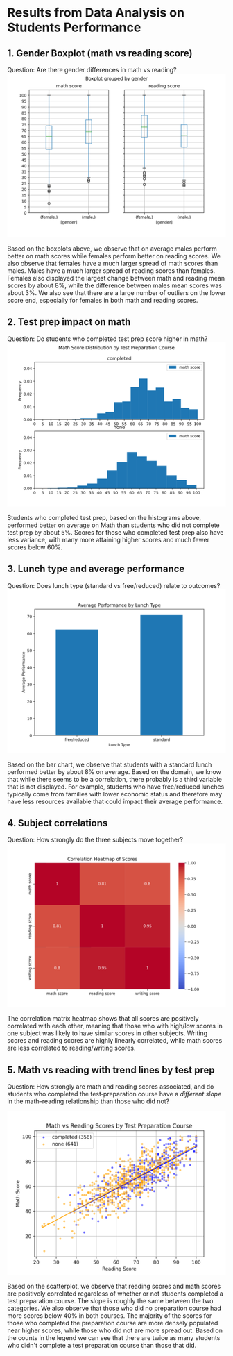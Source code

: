 
# Results from Data Analysis on Students Performance

## 1. Gender Boxplot (math vs reading score)
Question: Are there gender differences in math vs reading?
![plot](gender_boxplot.svg)

Based on the boxplots above, we observe that on average males perform better on math scores while females perform better on reading scores. We also observe that females have a much larger spread of math scores than males. Males have a much larger spread of reading scores than females. Females also displayed the largest change between math and reading mean scores by about 8%, while the difference between males mean scores was about 3%. We also see that there are a large number of outliers on the lower score end, especially for females in both math and reading scores.

## 2. Test prep impact on math
Question: Do students who completed test prep score higher in math?
![plot](test_prep_histogram.svg)

Students who completed test prep, based on the histograms above, performed better on average on Math than students who did not complete test prep by about 5%. Scores for those who completed test prep also have less variance, with many more attaining higher scores and much fewer scores below 60%.

## 3. Lunch type and average performance
Question: Does lunch type (standard vs free/reduced) relate to outcomes?
![plot](lunch_avg_bar_chart.svg)

Based on the bar chart, we observe that students with a standard lunch performed better by about 8% on average. Based on the domain, we know that while there seems to be a correlation, there probably is a third variable that is not displayed. For example, students who have free/reduced lunches typically come from families with lower economic status and therefore may have less resources available that could impact their average performance.

## 4. Subject correlations
Question: How strongly do the three subjects move together?
![plot](score_correlation_heatmap.svg)

The correlation matrix heatmap shows that all scores are positively correlated with each other, meaning that those who with high/low scores in one subject was likely to have similar scores in other subjects. Writing scores and reading scores are highly linearly correlated, while math scores are less correlated to reading/writing scores.

## 5. Math vs reading with trend lines by test prep
Question: How strongly are math and reading scores associated, and do students who completed the test‑preparation course have a _different slope_ in the math–reading relationship than those who did not?

![plot](math_vs_reading_scatter.svg)

Based on the scatterplot, we observe that reading scores and math scores are positively correlated regardless of whether or not students completed a test preparation course. The slope is roughly the same between the two categories. We also observe that those who did no preparation course had more scores below 40% in both courses. The majority of the scores for those who completed the preparation course are more densely populated near higher scores, while those who did not are more spread out. Based on the counts in the legend we can see that there are twice as many students who didn't complete a test preparation course than those that did.